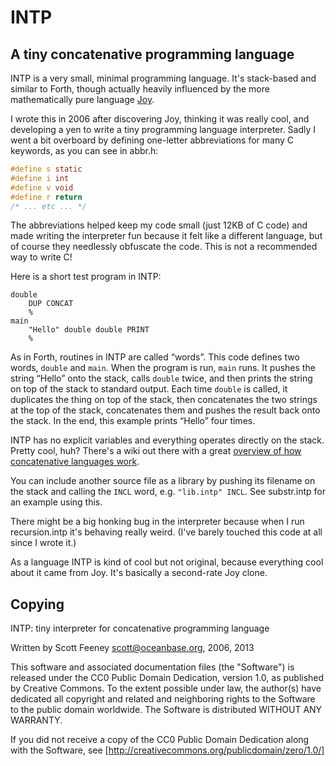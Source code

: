 # INTP

## A tiny concatenative programming language

INTP is a very small, minimal programming language. It's stack-based and similar to Forth, though actually heavily influenced by the more mathematically pure language [Joy](https://en.wikipedia.org/wiki/Joy_%28programming_language%29).

I wrote this in 2006 after discovering Joy, thinking it was really cool, and developing a yen to write a tiny programming language interpreter. Sadly I went a bit overboard by defining one-letter abbreviations for many C keywords, as you can see in abbr.h:

```c
#define s static
#define i int
#define v void
#define r return
/* ... etc ... */
```

The abbreviations helped keep my code small (just 12KB of C code) and made writing the interpreter fun because it felt like a different language, but of course they needlessly obfuscate the code. This is not a recommended way to write C!

Here is a short test program in INTP:

```
double
	DUP CONCAT
	%
main
	"Hello" double double PRINT
	%
```

As in Forth, routines in INTP are called “words”. This code defines two words, `double` and `main`. When the program is run, `main` runs. It pushes the string “Hello” onto the stack, calls `double` twice, and then prints the string on top of the stack to standard output. Each time `double` is called, it duplicates the thing on top of the stack, then concatenates the two strings at the top of the stack, concatenates them and pushes the result back onto the stack. In the end, this example prints “Hello” four times.

INTP has no explicit variables and everything operates directly on the stack. Pretty cool, huh? There's a wiki out there with a great [overview of how concatenative languages work](http://concatenative.org/wiki/view/Concatenative%20language).

You can include another source file as a library by pushing its filename on the stack and calling the `INCL` word, e.g. `"lib.intp" INCL`. See substr.intp for an example using this.

There might be a big honking bug in the interpreter because when I run recursion.intp it's behaving really weird. (I've barely touched this code at all since I wrote it.)

As a language INTP is kind of cool but not original, because everything cool about it came from Joy. It's basically a second-rate Joy clone.



## Copying

INTP: tiny interpreter for concatenative programming language

Written by Scott Feeney <scott@oceanbase.org>, 2006, 2013

This software and associated documentation files (the "Software") is
released under the CC0 Public Domain Dedication, version 1.0, as
published by Creative Commons. To the extent possible under law, the
author(s) have dedicated all copyright and related and neighboring
rights to the Software to the public domain worldwide. The Software is
distributed WITHOUT ANY WARRANTY.

If you did not receive a copy of the CC0 Public Domain Dedication
along with the Software, see
[http://creativecommons.org/publicdomain/zero/1.0/]